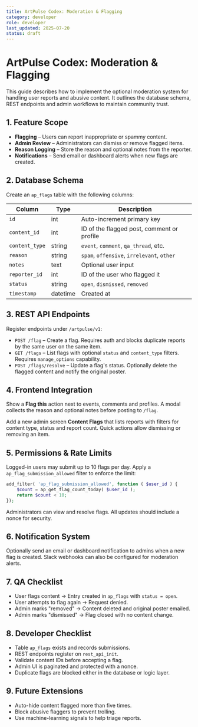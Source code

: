 ```yaml
---
title: ArtPulse Codex: Moderation & Flagging
category: developer
role: developer
last_updated: 2025-07-20
status: draft
---
```

# ArtPulse Codex: Moderation & Flagging

This guide describes how to implement the optional moderation system for handling user reports and abusive content. It outlines the database schema, REST endpoints and admin workflows to maintain community trust.

## 1. Feature Scope

- **Flagging** – Users can report inappropriate or spammy content.
- **Admin Review** – Administrators can dismiss or remove flagged items.
- **Reason Logging** – Store the reason and optional notes from the reporter.
- **Notifications** – Send email or dashboard alerts when new flags are created.

## 2. Database Schema

Create an `ap_flags` table with the following columns:

| Column | Type | Description |
|-------|------|-------------|
| `id` | int | Auto-increment primary key |
| `content_id` | int | ID of the flagged post, comment or profile |
| `content_type` | string | `event`, `comment`, `qa_thread`, etc. |
| `reason` | string | `spam`, `offensive`, `irrelevant`, `other` |
| `notes` | text | Optional user input |
| `reporter_id` | int | ID of the user who flagged it |
| `status` | string | `open`, `dismissed`, `removed` |
| `timestamp` | datetime | Created at |

## 3. REST API Endpoints

Register endpoints under `/artpulse/v1`:

- `POST /flag` – Create a flag. Requires auth and blocks duplicate reports by the same user on the same item.
- `GET /flags` – List flags with optional `status` and `content_type` filters. Requires `manage_options` capability.
- `POST /flags/resolve` – Update a flag's status. Optionally delete the flagged content and notify the original poster.

## 4. Frontend Integration

Show a **Flag this** action next to events, comments and profiles. A modal collects the reason and optional notes before posting to `/flag`.

Add a new admin screen **Content Flags** that lists reports with filters for content type, status and report count. Quick actions allow dismissing or removing an item.

## 5. Permissions & Rate Limits

Logged-in users may submit up to 10 flags per day. Apply a `ap_flag_submission_allowed` filter to enforce the limit:

```php
add_filter( 'ap_flag_submission_allowed', function ( $user_id ) {
    $count = ap_get_flag_count_today( $user_id );
    return $count < 10;
});
```

Administrators can view and resolve flags. All updates should include a nonce for security.

## 6. Notification System

Optionally send an email or dashboard notification to admins when a new flag is created. Slack webhooks can also be configured for moderation alerts.

## 7. QA Checklist

- User flags content → Entry created in `ap_flags` with `status = open`.
- User attempts to flag again → Request denied.
- Admin marks "removed" → Content deleted and original poster emailed.
- Admin marks "dismissed" → Flag closed with no content change.

## 8. Developer Checklist

- Table `ap_flags` exists and records submissions.
- REST endpoints register on `rest_api_init`.
- Validate content IDs before accepting a flag.
- Admin UI is paginated and protected with a nonce.
- Duplicate flags are blocked either in the database or logic layer.

## 9. Future Extensions

- Auto-hide content flagged more than five times.
- Block abusive flaggers to prevent trolling.
- Use machine-learning signals to help triage reports.
